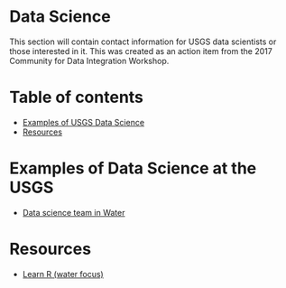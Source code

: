 Data Science
====

This section will contain contact information for USGS data scientists or those interested in it. This was created as an action item from the 2017 Community for Data Integration Workshop.

Table of contents
===

  * [Examples of USGS Data Science](#examples-of-data-science-at-the-usgs)
  * [Resources](#resources)

Examples of Data Science at the USGS
===

  * [Data science team in Water](https://owi.usgs.gov/datascience/)

Resources
===

  * [Learn R (water focus)](https://owi.usgs.gov/R/training-curriculum)
